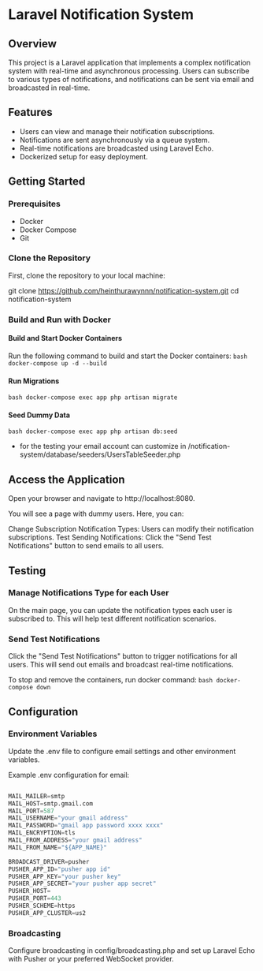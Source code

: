 # Laravel Notification System

## Overview

This project is a Laravel application that implements a complex notification system with real-time and asynchronous processing. Users can subscribe to various types of notifications, and notifications can be sent via email and broadcasted in real-time.

## Features

- Users can view and manage their notification subscriptions.
- Notifications are sent asynchronously via a queue system.
- Real-time notifications are broadcasted using Laravel Echo.
- Dockerized setup for easy deployment.

## Getting Started

### Prerequisites

- Docker
- Docker Compose
- Git

### Clone the Repository

First, clone the repository to your local machine:


git clone https://github.com/heinthurawynnn/notification-system.git
cd notification-system 

### Build and Run with Docker
#### Build and Start Docker Containers

Run the following command to build and start the Docker containers:
```bash docker-compose up -d --build ```

#### Run Migrations

```bash docker-compose exec app php artisan migrate ```

#### Seed Dummy Data
```bash docker-compose exec app php artisan db:seed ```
- for the testing your email account can customize in /notification-system/database/seeders/UsersTableSeeder.php


## Access the Application
Open your browser and navigate to http://localhost:8080.

You will see a page with dummy users. Here, you can:

Change Subscription Notification Types: Users can modify their notification subscriptions.
Test Sending Notifications: Click the "Send Test Notifications" button to send emails to all users.


## Testing
### Manage Notifications Type for each User
On the main page, you can update the notification types each user is subscribed to. This will help test different notification scenarios.
### Send Test Notifications
Click the "Send Test Notifications" button to trigger notifications for all users. This will send out emails and broadcast real-time notifications.

To stop and remove the containers, run docker command: ```bash docker-compose down ```


## Configuration

### Environment Variables
Update the .env file to configure email settings and other environment variables.

Example .env configuration for email:
```python

MAIL_MAILER=smtp
MAIL_HOST=smtp.gmail.com
MAIL_PORT=587
MAIL_USERNAME="your gmail address"
MAIL_PASSWORD="gmail app password xxxx xxxx" 
MAIL_ENCRYPTION=tls
MAIL_FROM_ADDRESS="your gmail address"
MAIL_FROM_NAME="${APP_NAME}"

BROADCAST_DRIVER=pusher
PUSHER_APP_ID="pusher app id"
PUSHER_APP_KEY="your pusher key"
PUSHER_APP_SECRET="your pusher app secret"
PUSHER_HOST=
PUSHER_PORT=443
PUSHER_SCHEME=https
PUSHER_APP_CLUSTER=us2
```

### Broadcasting
Configure broadcasting in config/broadcasting.php and set up Laravel Echo with Pusher or your preferred WebSocket provider.
